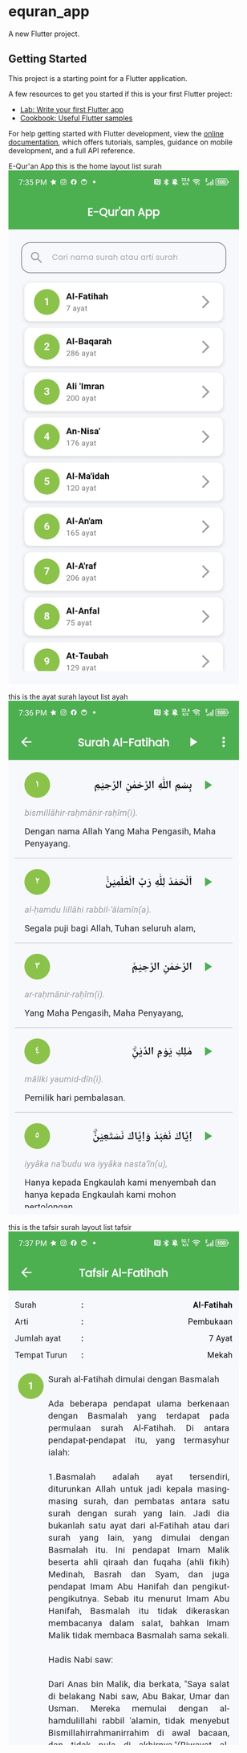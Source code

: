 # equran_app

A new Flutter project.

## Getting Started

This project is a starting point for a Flutter application.

A few resources to get you started if this is your first Flutter project:

- [Lab: Write your first Flutter app](https://docs.flutter.dev/get-started/codelab)
- [Cookbook: Useful Flutter samples](https://docs.flutter.dev/cookbook)

For help getting started with Flutter development, view the
[online documentation](https://docs.flutter.dev/), which offers tutorials,
samples, guidance on mobile development, and a full API reference.

E-Qur'an App
this is the home layout list surah
![img.png](img.png)

this is the ayat surah layout list ayah
![img_1.png](img_1.png)

this is the tafsir surah layout list tafsir
![img_2.png](img_2.png)
 
